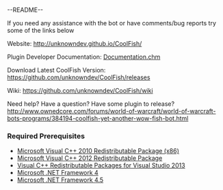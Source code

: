 ﻿--README--

If you need any assistance with the bot or have comments/bug reports try some of the links below

Website: http://unknowndev.github.io/CoolFish/

Plugin Developer Documentation: <a href="https://github.com/unknowndev/CoolFish/raw/master/CoolFish/Documentation/Documentation/Documentation.chm">Documentation.chm</a>

Download Latest CoolFish Version: https://github.com/unknowndev/CoolFish/releases

Wiki: https://github.com/unknowndev/CoolFish/wiki

Need help? Have a question? Have some plugin to release? http://www.ownedcore.com/forums/world-of-warcraft/world-of-warcraft-bots-programs/384194-coolfish-yet-another-wow-fish-bot.html

<h3>Required Prerequisites</h3>
<ul>
    <li><a href="http://www.microsoft.com/downloads/en/details.aspx?familyid=A7B7A05E-6DE6-4D3A-A423-37BF0912DB84&displaylang=en">Microsoft Visual C++ 2010 Redistributable Package (x86)</a></li>
    <li><a href="http://www.microsoft.com/en-us/download/details.aspx?id=30679">Microsoft Visual C++ 2012 Redistributable Package</a></li>
    <li><a href="http://www.microsoft.com/en-us/download/details.aspx?id=40784">Visual C++ Redistributable Packages for Visual Studio 2013</a></li>
    <li><a href="http://www.microsoft.com/downloads/en/details.aspx?FamilyID=9cfb2d51-5ff4-4491-b0e5-b386f32c0992&displaylang=en">Microsoft .NET Framework 4</a></li>
    <li><a href="http://www.microsoft.com/en-us/download/details.aspx?id=30653">Microsoft .NET Framework 4.5</a></li>
</ul>
